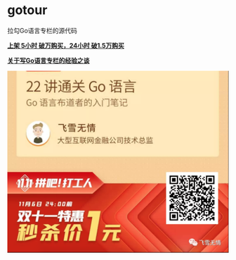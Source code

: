# gotour
拉勾Go语言专栏的源代码

**[上架 5小时 破万购买，24小时 破1.5万购买](https://www.flysnow.org/2020/11/30/golang-column.html)**

**[关于写Go语言专栏的经验之谈](https://www.flysnow.org/2021/01/17/golang-column-experience.html)**

![22 讲通关 Go 语言](go.png)